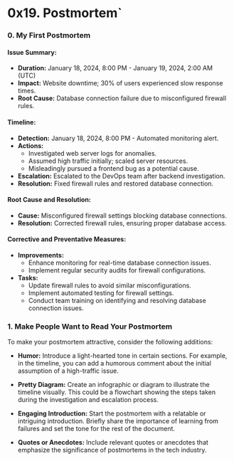 # 0x19. Postmortem`
### 0. My First Postmortem

#### Issue Summary:
- **Duration:** January 18, 2024, 8:00 PM - January 19, 2024, 2:00 AM (UTC)
- **Impact:** Website downtime; 30% of users experienced slow response times.
- **Root Cause:** Database connection failure due to misconfigured firewall rules.

#### Timeline:
- **Detection:** January 18, 2024, 8:00 PM - Automated monitoring alert.
- **Actions:**
  - Investigated web server logs for anomalies.
  - Assumed high traffic initially; scaled server resources.
  - Misleadingly pursued a frontend bug as a potential cause.
- **Escalation:** Escalated to the DevOps team after backend investigation.
- **Resolution:** Fixed firewall rules and restored database connection.

#### Root Cause and Resolution:
- **Cause:** Misconfigured firewall settings blocking database connections.
- **Resolution:** Corrected firewall rules, ensuring proper database access.

#### Corrective and Preventative Measures:
- **Improvements:**
  - Enhance monitoring for real-time database connection issues.
  - Implement regular security audits for firewall configurations.
- **Tasks:**
  - Update firewall rules to avoid similar misconfigurations.
  - Implement automated testing for firewall settings.
  - Conduct team training on identifying and resolving database connection issues.

### 1. Make People Want to Read Your Postmortem

To make your postmortem attractive, consider the following additions:

- **Humor:** Introduce a light-hearted tone in certain sections. For example, in the timeline, you can add a humorous comment about the initial assumption of a high-traffic issue.
  
- **Pretty Diagram:** Create an infographic or diagram to illustrate the timeline visually. This could be a flowchart showing the steps taken during the investigation and escalation process.

- **Engaging Introduction:** Start the postmortem with a relatable or intriguing introduction. Briefly share the importance of learning from failures and set the tone for the rest of the document.

- **Quotes or Anecdotes:** Include relevant quotes or anecdotes that emphasize the significance of postmortems in the tech industry.
